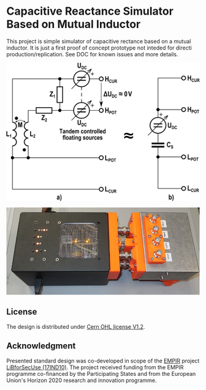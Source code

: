 # Capacitive Reactance Simulator Based on Mutual Inductor

This project is simple simulator of capacitive rectance based on a mutual inductor.
It is just a first proof of concept prototype not inteded for directi production/replication.
See DOC for known issues and more details.

![Z-sim-mutual](./imgz/Z_sim_principle.png)

![Protoype](./imgz/zsim_pic_1.jpg)

## License
The design is distributed under [Cern OHL license V1.2](./cern_ohl_v_1_2.pdf). 

## Acknowledgment
Presented standard design was co-developed in scope of the [EMPIR](http://msu.euramet.org/calls.html) 
project [LiBforSecUse (17IND10)](https://www.ptb.de/empir2018/libforsecuse/home/).
The project received funding from the EMPIR programme co-financed by the Participating States 
and from the European Union's Horizon 2020 research and innovation programme.
